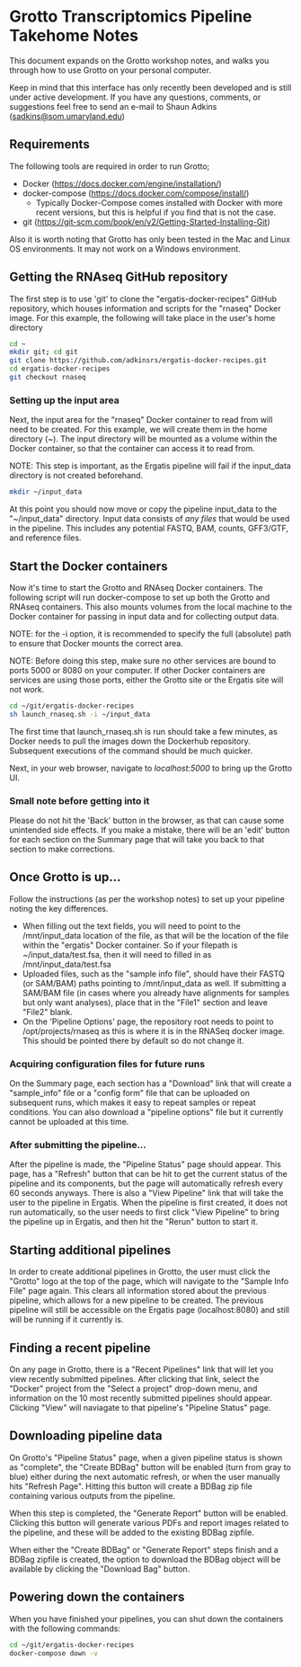 # Grotto Transcriptomics Pipeline Takehome Notes

This document expands on the Grotto workshop notes, and walks you through how to use Grotto on your personal computer.  

Keep in mind that this interface has only recently been developed and is still under active development.  If you have any questions, comments, or suggestions feel free to send an e-mail to Shaun Adkins (sadkins@som.umaryland.edu)

## Requirements

The following tools are required in order to run Grotto;

* Docker (https://docs.docker.com/engine/installation/)
* docker-compose (https://docs.docker.com/compose/install/)
  * Typically Docker-Compose comes installed with Docker with more recent versions, but this is helpful if you find that is not the case.
* git (https://git-scm.com/book/en/v2/Getting-Started-Installing-Git)

Also it is worth noting that Grotto has only been tested in the Mac and Linux OS environments.  It may not work on a Windows environment.

## Getting the RNAseq GitHub repository

The first step is to use 'git' to clone the "ergatis-docker-recipes" GitHub repository, which houses information and scripts for the "rnaseq" Docker image.  For this example, the following will take place in the user's home directory

```bash
cd ~
mkdir git; cd git
git clone https://github.com/adkinsrs/ergatis-docker-recipes.git
cd ergatis-docker-recipes
git checkout rnaseq
```

### Setting up the input area

Next, the input area for the "rnaseq" Docker container to read from will need to be created.  For this example, we will create them in the home directory (~). The input directory will be mounted as a volume within the Docker container, so that the container can access it to read from.

NOTE:  This step is important, as the Ergatis pipeline will fail if the input\_data directory is not created beforehand.

```bash
mkdir ~/input_data
```

At this point you should now move or copy the pipeline input\_data to the "~/input\_data" directory.  Input data consists of *any files* that would be used in the pipeline.  This includes any potential FASTQ, BAM, counts, GFF3/GTF, and reference files.

## Start the Docker containers

Now it's time to start the Grotto and RNAseq Docker containers.  The following script will run docker-compose to set up both the Grotto and RNAseq containers.  This also mounts volumes from the local machine to the Docker container for passing in input data and for collecting output data.

NOTE: for the -i option, it is recommended to specify the full (absolute) path to ensure that Docker mounts the correct area.

NOTE: Before doing this step, make sure no other services are bound to ports 5000 or 8080 on your computer.  If other Docker containers are services are using those ports, either the Grotto site or the Ergatis site will not work.

```bash
cd ~/git/ergatis-docker-recipes
sh launch_rnaseq.sh -i ~/input_data
```

The first time that launch\_rnaseq.sh is run should take a few minutes, as Docker needs to pull the images down the Dockerhub repository.  Subsequent executions of the command should be much quicker.

Next, in your web browser, navigate to *localhost:5000* to bring up the Grotto UI.

### Small note before getting into it

Please do not hit the 'Back' button in the browser, as that can cause some unintended side effects.  If you make a mistake, there will be an 'edit' button for each section on the Summary page that will take you back to that section to make corrections.

## Once Grotto is up...

Follow the instructions (as per the workshop notes) to set up your pipeline noting the key differences.

* When filling out the text fields, you will need to point to the /mnt/input\_data location of the file, as that will be the location of the file within the "ergatis" Docker container.  So if your filepath is ~/input\_data/test.fsa, then it will need to filled in as /mnt/input\_data/test.fsa
* Uploaded files, such as the "sample info file", should have their FASTQ (or SAM/BAM) paths pointing to /mnt/input_data as well.  If submitting a SAM/BAM file (in cases where you already have alignments for samples but only want analyses), place that in the "File1" section and leave "File2" blank.
* On the 'Pipeline Options' page, the repository root needs to point to /opt/projects/rnaseq as this is where it is in the RNASeq docker image.  This should be pointed there by default so do not change it.

### Acquiring configuration files for future runs

On the Summary page, each section has a "Download" link that will create a "sample\_info" file or a "config form" file that can be uploaded on subsequent runs, which makes it easy to repeat samples or repeat conditions.  You can also download a "pipeline options" file but it currently cannot be uploaded at this time.

### After submitting the pipeline...

After the pipeline is made, the "Pipeline Status" page should appear.  This page, has a "Refresh" button that can be hit to get the current status of the pipeline and its components, but the page will automatically refresh every 60 seconds anyways.  There is also a "View Pipeline" link that will take the user to the pipeline in Ergatis.  When the pipeline is first created, it does not run automatically, so the user needs to first click "View Pipeline" to bring the pipeline up in Ergatis, and then hit the "Rerun" button to start it.

## Starting additional pipelines

In order to create additional pipelines in Grotto, the user must click the "Grotto" logo at the top of the page, which will navigate to the "Sample Info File" page again.  This clears all information stored about the previous pipeline, which allows for a new pipeline to be created.  The previous pipeline will still be accessible on the Ergatis page (localhost:8080) and still will be running if it currently is.

## Finding a recent pipeline

On any page in Grotto, there is a "Recent Pipelines" link that will let you view recently submitted pipelines.  After clicking that link, select the "Docker" project from the "Select a project" drop-down menu, and information on the 10 most recently submitted pipelines should appear.  Clicking "View" will naviagate to that pipeline's "Pipeline Status" page.

## Downloading pipeline data

On Grotto's "Pipeline Status" page, when a given pipeline status is shown as "complete", the "Create BDBag" button will be enabled (turn from gray to blue) either during the next automatic refresh, or when the user manually hits "Refresh Page".  Hitting this button will create a BDBag zip file containing various outputs from the pipeline.

When this step is completed, the "Generate Report" button will be enabled.  Clicking this button will generate various PDFs and report images related to the pipeline, and these will be added to the existing BDBag zipfile.

When either the "Create BDBag" or "Generate Report" steps finish and a BDBag zipfile is created, the option to download the BDBag object will be available by clicking the "Download Bag" button.

## Powering down the containers

When you have finished your pipelines, you can shut down the containers with the following commands:

```bash
cd ~/git/ergatis-docker-recipes
docker-compose down -v
```